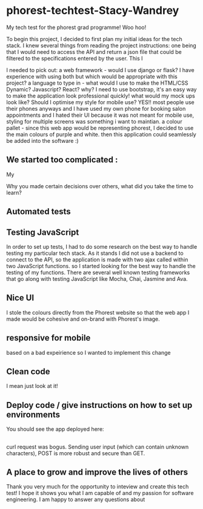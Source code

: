 # phorest-techtest-Stacy-Wandrey
My tech test for the phorest grad programme! Woo hoo!

To begin this project, I decided to first plan my initial ideas for the tech stack. I knew several things from reading the project instructions: one being that I would need to access the API and return a json file that could be filtered to the specifications entered by the user. This I 

I needed to pick out: 
a web framework - would I use django or flask? I have experience with using both but which would be appropriate with this project? 
a language to type in - what would I use to make the HTML/CSS Dynamic? Javascript? React? why? 
I need to use bootstrap, it's an easy way to make the application look professional quickly! 
what would my mock ups look like? Should I optimise my style for mobile use? YES!! most people use their phones anyways and I have used my own phone for booking salon appointments and I hated their UI because it was not meant for mobile use, styling for multiple screens was something i want to maintian. 
a colour pallet - since this web app would be representing phorest, I decided to use the main colours of purple and white. then this application could seamlessly be added into the software :) 
## We started too complicated :
My 

Why you made certain decisions over others, what did you take the time to learn? 

## Automated tests
## Testing JavaScript 
In order to set up tests, I had to do some research on the best way to handle testing my particular tech stack. As it stands I did not use a backend to connect to the API, so the application is made with two ajax called within two JavaScript functions.  so I started looking for the best way to handle the testing of my functions. There are several well known testing frameworks that go along with testing JavaScript like Mocha, Chai, Jasmine and Ava. 
## Nice UI
I stole the colours directly from the Phorest website so that the web app I made would be cohesive and on-brand with Phorest's image. 
## responsive for mobile 
based on a bad expeirience so I wanted to implement this change 
## Clean code
I mean just look at it! 
## Deploy code / give instructions on how to set up environments
You should see the app deployed here: 


##
curl request was bogus. 
Sending user input (which can contain unknown characters), POST is more robust and secure than GET.

## A place to grow and improve the lives of others 
Thank you very much for the opportunity to inteview and create this tech test! I hope it shows you what I am capable of and my passion for software engineering. I am happy to answer any questions about 

